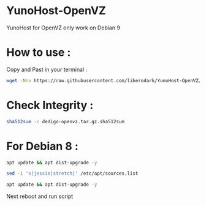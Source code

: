 # YunoHost-OpenVZ
YunoHost for OpenVZ only work on Debian 9

# How to use :

Copy and Past in your terminal :

```bash
wget -Nnv https://raw.githubusercontent.com/liberodark/YunoHost-OpenVZ/master/install.sh && chmod +x install.sh; ./install.sh
```
# Check Integrity :

```bash
sha512sum -c dedigo-openvz.tar.gz.sha512sum
```

# For Debian 8 :

```bash
apt update && apt dist-upgrade -y
```

```bash
sed -i 's|jessie|stretch|' /etc/apt/sources.list
```

```bash
apt update && apt dist-upgrade -y
```

Next reboot and run script
